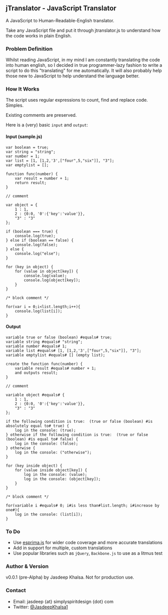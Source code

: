 ## jTranslator - JavaScript Translator ##
A JavaScript to Human-Readable-English translator.

Take any JavaScript file and put it through jtranslator.js to understand how the code works in plain English.

### Problem Definition ###
Whilst reading JavaScript, in my mind I am constantly translating the code into human english, so I decided in true programmer-lazy fashion to write a script to do this "translating" for me automatically. It will also probably help those new to JavaScript to help understand the language better.  

### How It Works ###
The script uses regular expressions to count, find and replace code. Simples.

Existing comments are preserved.

Here is a (very) basic `input` and `output`:

#### Input (sample.js) ####
	var boolean = true;
	var string = "string";
	var number = 1;
	var list = [1, [1,2,'3',["four",5,"six"]], "3"];
	var emptylist = [];
	
	function func(number) {
		var result = number + 1;
		return result;
	}
	
	// comment
	
	var object = {
		1 : 1,
		2 : {0:0, '0':{'key':'value'}},
		"3" : "3"
	};
	
	if (boolean === true) {
		console.log(true);
	} else if (boolean == false) {
		console.log(false);
	} else {
		console.log("else");
	}
	
	for (key in object) {
		for (value in object[key]) {
			console.log(value);
			console.log(object[key]);
		}
	}
	
	/* block comment */
	
	for(var i = 0;i<list.length;i++){
		console.log(list[i]);
	}

#### Output ####
	variable true or false (boolean) #equals# true; 
	variable string #equals# "string"; 
	variable number #equals# 1; 
	variable list #equals# [1, [1,2,'3',["four",5,"six"]], "3"]; 
	variable emptylist #equals# [] (empty list); 
	
	create the function func(number) {
		variable result #equals# number + 1; 
		and outputs result; 
	}
	
	// comment
	
	variable object #equals# {
		1 : 1,
		2 : {0:0, '0':{'key':'value'}},
		"3" : "3"
	}; 
	
	if the following condition is true:  (true or false (boolean) #is absolutely equal to# true) {
		log in the console: (true); 
	} otherwise if the following condition is true:  (true or false (boolean) #is equal to# false) {
		log in the console: (false); 
	} otherwise {
		log in the console: ("otherwise"); 
	}
	
	for (key inside object) {
		for (value inside object[key]) {
			log in the console: (value); 
			log in the console: (object[key]); 
		}
	}
	
	/* block comment */
	
	for(variable i #equals# 0; i#is less than#list.length; i#increase by one#){
		log in the console: (list[i]); 
	}

### To Do ###
* Use [esprima.js](http://esprima.org/) for wider code coverage and more accurate translations
* Add in support for multiple, custom translations
* Use popular libraries such as `jQuery`, `Backbone.js` to use as a litmus test

### Author & Version ###
v0.0.1 (pre-Alpha) by Jasdeep Khalsa. Not for production use.

### Contact ###
* Email: jasdeep {at} simplyspiritdesign {dot} com
* Twitter: [@JasdeepKhalsa1](http://twitter.com/@JasdeepKhalsa1)